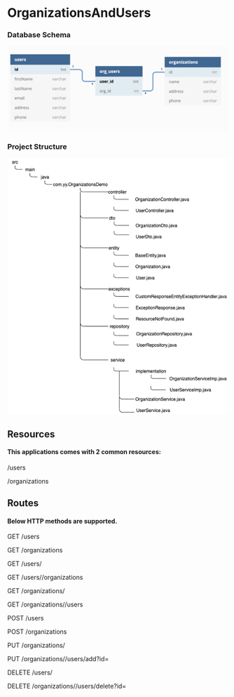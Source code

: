# OrganizationsAndUsers


### Database Schema
![DB Relations](https://github.com/Yunukas/OrganizationsAndUsers/blob/master/db_relation.png)


### Project Structure
![Project Structure](https://github.com/Yunukas/OrganizationsAndUsers/blob/master/organizationDemoDiagram.png)


## Resources
#### This applications comes with 2 common resources:
/users

/organizations


## Routes
#### Below HTTP methods are supported.

GET		/users

GET		/organizations

GET		/users/<userId>
  
GET		/users/<userId>/organizations
  
GET		/organizations/<organizationId>
  
GET		/organizations/<organizationId>/users
  
POST	/users

POST	/organizations

PUT		/organizations/<organizationId>

PUT		/organizations/<organizationId>/users/add?id=<userId>

DELETE	/users/<userId>

DELETE	/organizations/<organizationId>/users/delete?id=<userId>
